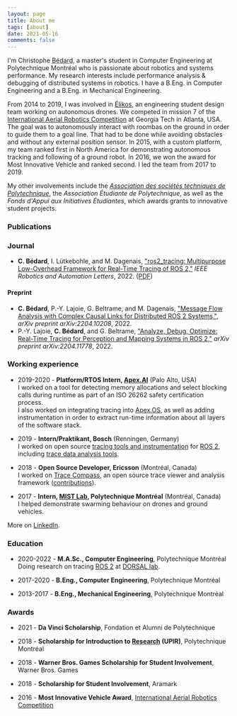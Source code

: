 ```yaml
---
layout: page
title: About me
tags: [about]
date: 2021-05-16
comments: false
---
```


I'm Christophe <a title="bé-dar, bay-dar, IPA: /be.daʁ/" style="text-decoration: underline #000 dotted;">Bédard</a>, a master's student in Computer Engineering at Polytechnique Montréal who is passionate about robotics and systems performance. My research interests include performance analysis & debugging of distributed systems in robotics. I have a B.Eng. in Computer Engineering and a B.Eng. in Mechanical Engineering.

From 2014 to 2019, I was involved in [Élikos](https://elikos.ca/), an engineering student design team working on autonomous drones. We competed in mission 7 of the [International Aerial Robotics Competition](http://www.aerialroboticscompetition.org/) at Georgia Tech in Atlanta, USA. The goal was to autonomously interact with roombas on the ground in order to guide them to a goal line. That had to be done while avoiding obstacles and without any external position sensor. In 2015, with a custom platform, my team ranked first in North America for demonstrating autonomous tracking and following of a ground robot. In 2016, we won the award for Most Innovative Vehicle and ranked second. I led the team from 2017 to 2019.

My other involvements include the [_Association des sociétés techniques de Polytechnique_](https://astp.polymtl.ca/), the _Association Étudiante de Polytechnique_, as well as the _Fonds d'Appui aux Initiatives Étudiantes_, which awards grants to innovative student projects.

### Publications

### Journal

* **C. Bédard**, I. Lütkebohle, and M. Dagenais, ["ros2_tracing: Multipurpose Low-Overhead Framework for Real-Time Tracing of ROS 2,"](https://ieeexplore.ieee.org/document/9772997) *IEEE Robotics and Automation Letters*, 2022. ([PDF](https://arxiv.org/pdf/2201.00393.pdf))

#### Preprint

* **C. Bédard**, P.-Y. Lajoie, G. Beltrame, and M. Dagenais, ["Message Flow Analysis with Complex Causal Links for Distributed ROS 2 Systems,"](https://arxiv.org/pdf/2204.10208.pdf), *arXiv preprint arXiv:2204.10208*, 2022.
* P.-Y. Lajoie, **C. Bédard**, and G. Beltrame, ["Analyze, Debug, Optimize: Real-Time Tracing for Perception and Mapping Systems in ROS 2,"](https://arxiv.org/pdf/2204.11778.pdf) *arXiv preprint arXiv:2204.11778*, 2022.

### Working experience

* 2019-2020 - **Platform/RTOS Intern, [Apex.AI](https://www.apex.ai/)** (Palo Alto, USA)  
  I worked on a tool for detecting memory allocations and select blocking calls during runtime as part of an ISO 26262 safety certification process.  
  I also worked on integrating tracing into [Apex.OS](https://www.apex.ai/apex-os), as well as adding instrumentation in order to extract run-time information about all layers of the software stack.

* 2019 - **Intern/Praktikant, Bosch** (Renningen, Germany)  
  I worked on open source [tracing tools and instrumentation](https://gitlab.com/ros-tracing/ros2_tracing) for [ROS 2](https://docs.ros.org/en/rolling/), including [trace data analysis tools](https://gitlab.com/ros-tracing/tracetools_analysis).

* 2018 - **Open Source Developer, Ericsson** (Montréal, Canada)  
  I worked on [Trace Compass](https://www.eclipse.org/tracecompass/), an open source trace viewer and analysis framework ([contributions](https://git.eclipse.org/r/#/q/owner:cbourquebedard)).

* 2017 - **Intern, [MIST Lab](https://mistlab.ca/), Polytechnique Montréal** (Montréal, Canada)  
  I helped demonstrate swarming behaviour on drones and ground vehicles.

More on [LinkedIn](https://www.linkedin.com/in/christophebourquebedard/).

### Education

* 2020-2022 - **M.A.Sc., Computer Engineering**, Polytechnique Montréal  
  Doing research on tracing [ROS 2](https://docs.ros.org/en/rolling/) at [DORSAL lab](https://www.dorsal.polymtl.ca/).

* 2017-2020 - **B.Eng., Computer Engineering**, Polytechnique Montréal

* 2013-2017 - **B.Eng., Mechanical Engineering**, Polytechnique Montréal

### Awards

* 2021 - **Da Vinci Scholarship**, Fondation et Alumni de Polytechnique

* 2018 - **Scholarship for Introduction to [Research](/ros-tracing-message-flow/) (UPIR)**, Polytechnique Montréal

* 2018 - **Warner Bros. Games Scholarship for Student Involvement**, Warner Bros. Games

* 2018 - **Scholarship for Student Involvement**, Aramark

* 2016 - **Most Innovative Vehicle Award**, [International Aerial Robotics Competition](http://www.aerialroboticscompetition.org/)
